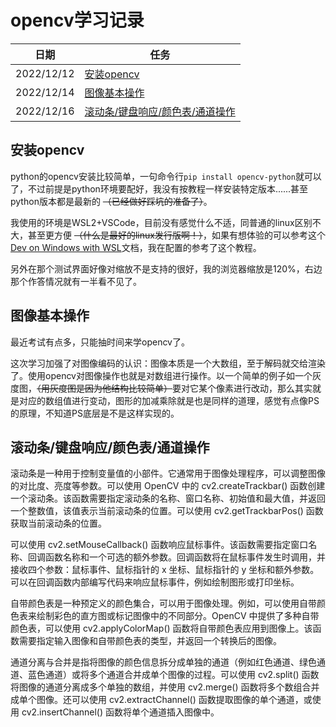 # opencv学习记录

|日期|任务|
|--|--|
|2022/12/12|[安装opencv](#安装opencv)|
|2022/12/14|[图像基本操作](#图像基本操作)|
|2022/12/16|[滚动条/键盘响应/颜色表/通道操作](#滚动条键盘响应颜色表通道操作)|

## 安装opencv

python的opencv安装比较简单，一句命令行`pip install opencv-python`就可以了，不过前提是python环境要配好，我没有按教程一样安装特定版本......甚至python版本都是最新的 ~~（已经做好踩坑的准备了）~~。

我使用的环境是WSL2+VSCode，目前没有感觉什么不适，同普通的linux区别不大，甚至更方便 ~~（什么是最好的linux发行版啊！）~~，如果有想体验的可以参考这个[Dev on Windows with WSL](https://dowww.spencerwoo.com/1-preparations/1-0-intro.html)文档，我在配置的参考了这个教程。

另外在那个测试界面好像对缩放不是支持的很好，我的浏览器缩放是120%，右边那个作答情况就有一半看不见了。

## 图像基本操作

最近考试有点多，只能抽时间来学opencv了。

这次学习加强了对图像编码的认识：图像本质是一个大数组，至于解码就交给渲染了。使用opencv对图像操作也就是对数组进行操作。以一个简单的例子如一个灰度图，~~（用灰度图是因为他结构比较简单）~~要对它某个像素进行改动，那么其实就是对应的数组值进行变动，图形的加减乘除就是也是同样的道理，感觉有点像PS的原理，不知道PS底层是不是这样实现的。

## 滚动条/键盘响应/颜色表/通道操作

滚动条是一种用于控制变量值的小部件。它通常用于图像处理程序，可以调整图像的对比度、亮度等参数。可以使用 OpenCV 中的 cv2.createTrackbar() 函数创建一个滚动条。该函数需要指定滚动条的名称、窗口名称、初始值和最大值，并返回一个整数值，该值表示当前滚动条的位置。可以使用 cv2.getTrackbarPos() 函数获取当前滚动条的位置。

可以使用 cv2.setMouseCallback() 函数响应鼠标事件。该函数需要指定窗口名称、回调函数名称和一个可选的额外参数。回调函数将在鼠标事件发生时调用，并接收四个参数：鼠标事件、鼠标指针的 x 坐标、鼠标指针的 y 坐标和额外参数。可以在回调函数内部编写代码来响应鼠标事件，例如绘制图形或打印坐标。

自带颜色表是一种预定义的颜色集合，可以用于图像处理。例如，可以使用自带颜色表来绘制彩色的直方图或标记图像中的不同部分。OpenCV 中提供了多种自带颜色表，可以使用 cv2.applyColorMap() 函数将自带颜色表应用到图像上。该函数需要指定输入图像和自带颜色表的类型，并返回一个转换后的图像。

通道分离与合并是指将图像的颜色信息拆分成单独的通道（例如红色通道、绿色通道、蓝色通道）或将多个通道合并成单个图像的过程。可以使用 cv2.split() 函数将图像的通道分离成多个单独的数组，并使用 cv2.merge() 函数将多个数组合并成单个图像。还可以使用 cv2.extractChannel() 函数提取图像的单个通道，或使用 cv2.insertChannel() 函数将单个通道插入图像中。
